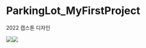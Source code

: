 # ParkingLot_MyFirstProject
2022 캡스톤 디자인

<img src="https://img.shields.io/badge/Python-3776AB?style=flat-square&logo=python&logoColor=white"/><img src="https://img.shields.io/badge/Arduino-00979D?style=flat-square&logo=arduino&logoColor=white"/>
<br>

